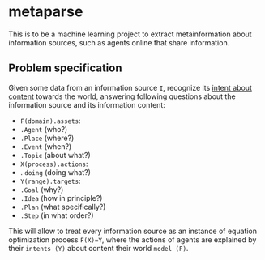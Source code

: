 # metaparse

This is to be a machine learning project to extract metainformation about information sources, such as agents online that share information.

## Problem specification

Given some data from an information source `I`, recognize its [intent about content](https://wefindx.net) towards the world, answering following questions about the information source and its information content:

- `F(domain).assets`:
- `.Agent` (who?)
- `.Place` (where?)
- `.Event` (when?)
- `.Topic` (about what?)
- `X(process).actions`:
- . `doing` (doing what?)
- `Y(range).targets`:
- `.Goal` (why?)
- `.Idea` (how in principle?)
- `.Plan` (what specifically?)
- `.Step` (in what order?)

This will allow to treat every information source as an instance of equation optimization process `F(X)=Y`, where the actions of agents are explained by their `intents (Y)` about content their world  `model (F)`.
